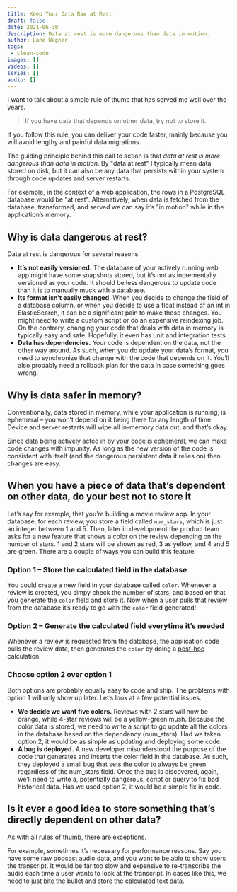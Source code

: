 ```yaml
---
title: Keep Your Data Raw at Rest
draft: false
date: 2021-06-30
description: Data at rest is more dangerous than data in motion.
author: Lane Wagner
tags:
 - clean-code
images: []
videos: []
series: []
audio: []
---
```


I want to talk about a simple rule of thumb that has served me well over the years.

> If you have data that depends on other data, try not to store it.

If you follow this rule, you can deliver your code faster, mainly because you will avoid lengthy and painful data migrations.

The guiding principle behind this call to action is that *data at rest is more dangerous than data in motion*. By "data at rest" I typically mean data stored on disk, but it can also be any data that persists within your system through code updates and server restarts.

For example, in the context of a web application, the rows in a PostgreSQL database would be "at rest". Alternatively, when data is fetched from the database, transformed, and served we can say it’s "in motion" while in the application’s memory.

## Why is data dangerous at rest?

Data at rest is dangerous for several reasons.

* **It’s not easily versioned.** The database of your actively running web app might have some snapshots stored, but it’s not as incrementally versioned as your code. It should be less dangerous to update code than it is to manually muck with a database.
* **Its format isn’t easily changed.** When you decide to change the field of a database column, or when you decide to use a float instead of an int in ElasticSearch, it can be a significant pain to make those changes. You might need to write a custom script or do an expensive reindexing job. On the contrary, changing your code that deals with data in memory is typically easy and safe. Hopefully, it even has unit and integration tests.
* **Data has dependencies.** Your code is dependent on the data, not the other way around. As such, when you do update your data’s format, you need to synchronize that change with the code that depends on it. You’ll also probably need a rollback plan for the data in case something goes wrong.

## Why is data safer in memory?

Conventionally, data stored in memory, while your application is running, is ephemeral – you won’t depend on it being there for any length of time. Device and server restarts will wipe all in-memory data out, and that’s okay.

Since data being actively acted in by your code is ephemeral, we can make code changes with impunity. As long as the new version of the code is consistent with itself (and the dangerous persistent data it relies on) then changes are easy.

## When you have a piece of data that’s dependent on other data, do your best not to store it

Let’s say for example, that you’re building a movie review app. In your database, for each review, you store a field called `num_stars`, which is just an integer between 1 and 5. Then, later in development the product team asks for a new feature that shows a color on the review depending on the number of stars. 1 and 2 stars will be shown as red, 3 as yellow, and 4 and 5 are green. There are a couple of ways you can build this feature.

### Option 1 – Store the calculated field in the database

You could create a new field in your database called `color`. Whenever a review is created, you simpy check the number of stars, and based on that you generate the `color` field and store it. Now when a user pulls that review from the database it’s ready to go with the `color` field generated!

### Option 2 – Generate the calculated field everytime it’s needed

Whenever a review is requested from the database, the application code pulls the review data, then generates the `color` by doing a [post-hoc](https://en.wikipedia.org/wiki/Post_hoc) calculation.

### Choose option 2 over option 1

Both options are probably equally easy to code and ship. The problems with option 1 will only show up later. Let’s look at a few potential issues.

* **We decide we want five colors.** Reviews with 2 stars will now be orange, while 4-star reviews will be a yellow-green mush. Because the color data is stored, we need to write a script to go update all the colors in the database based on the dependency (num_stars). Had we taken option 2, it would be as simple as updating and deploying some code.
* **A bug is deployed.** A new developer misunderstood the purpose of the code that generates and inserts the color field in the database. As such, they deployed a small bug that sets the color to always be green regardless of the num_stars field. Once the bug is discovered, again, we’ll need to write a, potentially dangerous, script or query to fix bad historical data. Has we used option 2, it would be a simple fix in code.

## Is it ever a good idea to store something that’s directly dependent on other data?

As with all rules of thumb, there are exceptions.

For example, sometimes it’s necessary for performance reasons. Say you have some raw podcast audio data, and you want to be able to show users the transcript. It would be far too slow and expensive to re-transcribe the audio each time a user wants to look at the transcript. In cases like this, we need to just bite the bullet and store the calculated text data.
